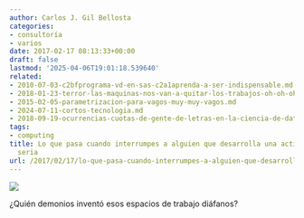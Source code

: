 ```yaml
---
author: Carlos J. Gil Bellosta
categories:
- consultoría
- varios
date: 2017-02-17 08:13:33+00:00
draft: false
lastmod: '2025-04-06T19:01:18.539640'
related:
- 2010-07-03-c2bfprograma-vd-en-sas-c2a1aprenda-a-ser-indispensable.md
- 2018-01-23-terror-las-maquinas-nos-van-a-quitar-los-trabajos-oh-oh-oh-uh-uh-uh.md
- 2015-02-05-parametrizacion-para-vagos-muy-muy-vagos.md
- 2024-07-11-cortos-tecnologia.md
- 2018-09-19-ocurrencias-cuotas-de-gente-de-letras-en-la-ciencia-de-datos.md
tags:
- computing
title: Lo que pasa cuando interrumpes a alguien que desarrolla una actividad intelectual
  seria
url: /2017/02/17/lo-que-pasa-cuando-interrumpes-a-alguien-que-desarrolla-una-actividad-intelectual-seria/
---
```


![](/wp-uploads/2017/02/ProgrammerInterrupted.png#center)


¿Quién demonios inventó esos espacios de trabajo diáfanos?